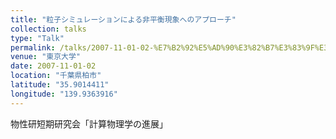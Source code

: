 ```yaml
---
title: "粒子シミュレーションによる非平衡現象へのアプローチ"
collection: talks
type: "Talk"
permalink: /talks/2007-11-01-02-%E7%B2%92%E5%AD%90%E3%82%B7%E3%83%9F%E3%83%A5%E3%83%AC%E3%83%BC%E3%82%B7%E3%83%A7%E3%83%B3%E3%81%AB%E3%82%88%E3%82%8B%E9%9D%9E%E5%B9%B3%E8%A1%A1%E7%8F%BE%E8%B1%A1%E3%81%B8%E3%81%AE
venue: "東京大学"
date: 2007-11-01-02
location: "千葉県柏市"
latitude: "35.9014411"
longitude: "139.9363916"
---
```


物性研短期研究会「計算物理学の進展」
